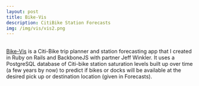 ```yaml
---
layout: post
title: Bike-Vis
description: CitiBike Station Forecasts
img: /img/vis/vis2.png
---
```

<div class="img_row">
	<img class="col three" src="{{ site.baseurl }}/img/vis/vis1.gif" alt="" title="bike vis trip planner"/>

</div>
<br>
<a href="http://bike-vis.herokuapp.com" target="new">Bike-Vis</a> is a Citi-Bike trip planner and station forecasting app that I created in Ruby on Rails and BackboneJS with partner Jeff Winkler. It uses a PostgreSQL database of Citi-bike station saturation levels built up over time (a few years by now) to predict if bikes or docks will be available at the desired pick up or destination location (given in Forecasts).







